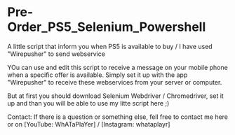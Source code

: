 # Pre-Order_PS5_Selenium_Powershell
A little script that inform you when PS5 is available to buy / I have used "Wirepusher" to send webservice

YOu can use and edit this script to receive a message on your mobile phone when a specific offer is available. Simply set it up with the app "Wirepusher" to receive these webservices from your server or computer.

But at first you should download Selenium Webdriver / Chromedriver, set it up and than you will be able to use my litte script here ;)


Contact:
If there is a question or something else, fell free to contact me here or on [YouTube: WhATaPlaYer] / [Instagram: whataplayr]
